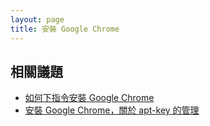 ```yaml
---
layout: page
title: 安裝 Google Chrome
---
```


## 相關議題

* [如何下指令安裝 Google Chrome](/book-ubuntu-qna/read/case/google-chrome/install.html)
* [安裝 Google Chrome，關於 apt-key 的管理](/book-ubuntu-qna/read/case/google-chrome/apt-key.html)
